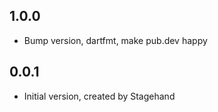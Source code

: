 ## 1.0.0
- Bump version, dartfmt, make pub.dev happy

## 0.0.1
- Initial version, created by Stagehand
